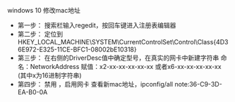 windows 10 修改mac地址
- 第一步：
搜索栏输入regedit，按回车键进入注册表编辑器
- 第二步：
定位到HKEY_LOCAL_MACHINE\SYSTEM\CurrentControlSet\Control\Class\{4D36E972-E325-11CE-BFC1-08002bE10318}
- 第三步：
在右侧的DriverDesc值中确定型号，在真实的网卡中新建字符串
命名：NetworkAddress
赋值：x2-xx-xx-xx-xx-xx 或者x6-xx-xx-xx-xx-xx (其中x为16进制字符串)
- 第四步：
禁用 ，启用网卡
查看新mac地址，ipconfig/all
note:36-C9-3D-EA-B0-0A